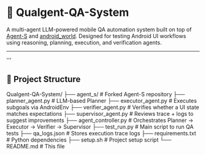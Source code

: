 # 🤖 Qualgent-QA-System

A multi-agent LLM-powered mobile QA automation system built on top of [Agent-S](https://github.com/simular-ai/Agent-S) and [android_world](https://github.com/google-research/android_world). Designed for testing Android UI workflows using reasoning, planning, execution, and verification agents.

---

'''
## 📁 Project Structure

Qualgent-QA-System/
├── agent_s/ # Forked Agent-S repository
├── planner_agent.py # LLM-based Planner
├── executor_agent.py # Executes subgoals via AndroidEnv
├── verifier_agent.py # Verifies whether a UI state matches expectations
├── supervisor_agent.py # Reviews trace + logs to suggest improvements
├── agent_controller.py # Orchestrates Planner → Executor → Verifier → Supervisor
├── test_run.py # Main script to run QA tests
├── qa_logs.json # Stores execution trace logs
├── requirements.txt # Python dependencies
├── setup.sh # Project setup script
└── README.md # This file

